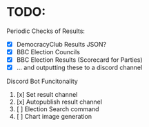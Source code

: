 # TODO:

Periodic Checks of Results:
- [x] DemocracyClub Results JSON?
- [x] BBC Election Councils
- [x] BBC Election Results (Scorecard for Parties)
- [x] ... and outputting these to a discord channel

Discord Bot Funcitonality
1. [x] Set result channel
2. [x] Autopublish result channel 
3. [ ] Election Search command
4. [ ] Chart image generation